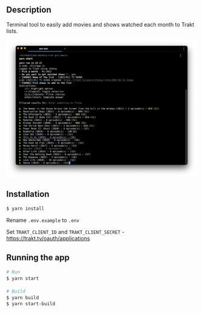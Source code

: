 ## Description

Terminal tool to easily add movies and shows watched each month to Trakt lists.

![screenshot](https://github.com/iFonny/trakt-monthly-list/blob/assets/screenshot.png)

## Installation

```bash
$ yarn install
```

Rename `.env.example` to `.env`

Set `TRAKT_CLIENT_ID` and `TRAKT_CLIENT_SECRET` - https://trakt.tv/oauth/applications

## Running the app

```bash
# Run
$ yarn start

# Build
$ yarn build
$ yarn start-build
```
